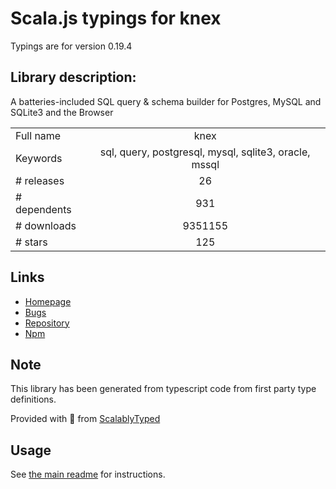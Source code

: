 
# Scala.js typings for knex

Typings are for version 0.19.4

## Library description:
A batteries-included SQL query & schema builder for Postgres, MySQL and SQLite3 and the Browser

|                    |                 |
| ------------------ | :-------------: |
| Full name          | knex |
| Keywords           | sql, query, postgresql, mysql, sqlite3, oracle, mssql |
| # releases         | 26 |
| # dependents       | 931 |
| # downloads        | 9351155 |
| # stars            | 125 |

## Links
- [Homepage](https://knexjs.org)
- [Bugs](https://github.com/tgriesser/knex/issues)
- [Repository](https://github.com/tgriesser/knex)
- [Npm](https://www.npmjs.com/package/knex)
    


## Note
This library has been generated from typescript code from first party type definitions.

Provided with :purple_heart: from [ScalablyTyped](https://github.com/oyvindberg/ScalablyTyped)

## Usage
See [the main readme](../../readme.md) for instructions.


